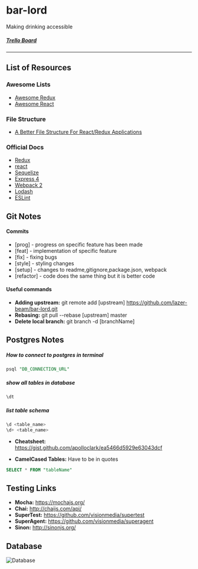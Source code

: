 # bar-lord
Making drinking accessible 
##### [Trello Board](https://trello.com/b/qWNrrwoB/bar-lord)

---
## List of Resources

### Awesome Lists
* [Awesome Redux](https://github.com/xgrommx/awesome-redux)
* [Awesome React](https://github.com/enaqx/awesome-react)

### File Structure
* [A Better File Structure For React/Redux Applications](https://marmelab.com/blog/2015/12/17/react-directory-structure.html)

### Official Docs
* [Redux](http://redux.js.org/)
* [react](https://facebook.github.io/react/)
* [Sequelize](http://docs.sequelizejs.com/en/v3/)
* [Express 4](http://expressjs.com/en/4x/api.html)
* [Webpack 2](https://webpack.js.org/configuration/)
* [Lodash](https://lodash.com/docs/4.17.4)
* [ESLint](http://eslint.org/)

## Git Notes

#### Commits
  * [prog] - progress on specific feature has been made
  * [feat] - implementation of specific feature
  * [fix] - fixing bugs 
  * [style] - styling changes
  * [setup] - changes to readme,gitignore,package.json, webpack
  * [refactor] - code does the same thing but it is better code

#### Useful commands
* **Adding upstream:** git remote add [upstream] https://github.com/lazer-beam/bar-lord.git
* **Rebasing:** git pull --rebase [upstream] master
* **Delete local branch:** git branch -d [branchName]

## Postgres Notes

##### How to connect to postgres in terminal
```sql
psql "DB_CONNECTION_URL"
```

##### show all tables in database
```sql
\dt
```

##### list table schema
```sql
\d <table_name>
\d+ <table_name>
```

* **Cheatsheet:** https://gist.github.com/apolloclark/ea5466d5929e63043dcf

* **CamelCased Tables:** Have to be in quotes
```sql
SELECT * FROM "tableName"
```

## Testing Links
* **Mocha:** https://mochajs.org/
* **Chai:** http://chaijs.com/api/
* **SuperTest:** https://github.com/visionmedia/supertest
* **SuperAgent:** https://github.com/visionmedia/superagent
* **Sinon:** http://sinonjs.org/

## Database
![Database](http://i.imgur.com/5HQ4YQv.png "DB")